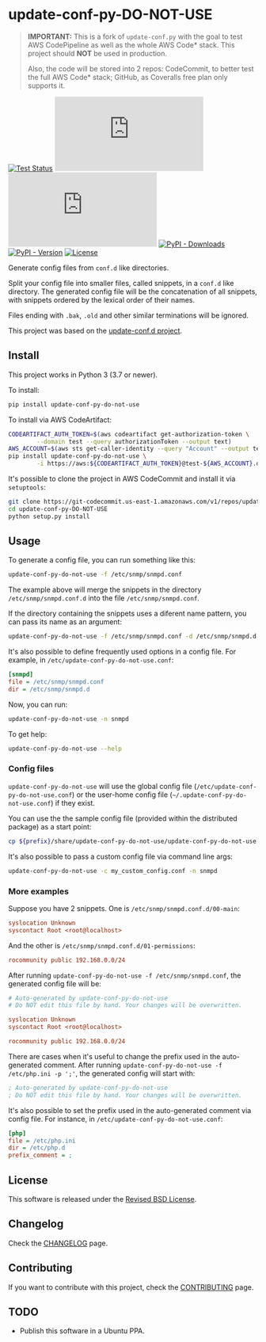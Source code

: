 update-conf-py-DO-NOT-USE
=========================

> **IMPORTANT:** This is a fork of `update-conf.py` with the goal to test AWS CodePipeline as well as the whole AWS Code\* stack. This project should **NOT** be used in production.
>
> Also, the code will be stored into 2 repos: CodeCommit, to better test the full AWS Code\* stack; GitHub, as Coveralls free plan only supports it.

[![Test Status](https://codebuild.us-east-1.amazonaws.com/badges?uuid=eyJlbmNyeXB0ZWREYXRhIjoiMUdoZmg5eXY2SCttckowR2FFUVhmcEdFUUkxd1R2Ums1Nlp5NHUvQ0ZZcnJNR1N2eUJwV3luOGxpWlIyTE5xQlpZK3BhaFJJb1h1OTZPektzRms3TDI0PSIsIml2UGFyYW1ldGVyU3BlYyI6Imx4dEt5dG5vNDB1Z0xIQjgiLCJtYXRlcmlhbFNldFNlcmlhbCI6MX0%3D&branch=master)](https://us-east-1.console.aws.amazon.com/codesuite/codebuild/projects/update-conf-py-DO-NOT-USE-tests)
[![Coverage Status](https://img.shields.io/coveralls/github/rarylson/update-conf.py?logo=coveralls)](https://coveralls.io/github/rarylson/update-conf.py?branch=master)
[![PyPI - Python](https://img.shields.io/pypi/pyversions/update-conf.py?logo=python&logoColor=white)](https://pypi.python.org/pypi/update-conf.py/)
[![PyPI - Downloads](https://img.shields.io/pypi/dm/update-conf.py.svg)](https://pypi.python.org/pypi/update-conf.py/)
[![PyPI - Version](https://img.shields.io/pypi/v/update-conf.py.svg)](https://pypi.python.org/pypi/update-conf.py/)
[![License](https://img.shields.io/pypi/l/update-conf.py.svg)](LICENSE)

Generate config files from `conf.d` like directories.

Split your config file into smaller files, called snippets, in a `conf.d` like directory. The generated config file will be the concatenation of all snippets, with snippets ordered by the lexical order of their names.

Files ending with `.bak`, `.old` and other similar terminations will be ignored.

This project was based on the [update-conf.d project](https://github.com/Atha/update-conf.d).

Install
-------

This project works in Python 3 (3.7 or newer).

To install:

```bash
pip install update-conf-py-do-not-use
```

To install via AWS CodeArtifact:

```bash
CODEARTIFACT_AUTH_TOKEN=$(aws codeartifact get-authorization-token \
        --domain test --query authorizationToken --output text)
AWS_ACCOUNT=$(aws sts get-caller-identity --query "Account" --output text)
pip install update-conf-py-do-not-use \
        -i https://aws:${CODEARTIFACT_AUTH_TOKEN}@test-${AWS_ACCOUNT}.d.codeartifact.us-east-1.amazonaws.com/pypi/pypi/simple/
```

It's possible to clone the project in AWS CodeCommit and install it via `setuptools`:

```bash
git clone https://git-codecommit.us-east-1.amazonaws.com/v1/repos/update-conf-py-DO-NOT-USE
cd update-conf-py-DO-NOT-USE
python setup.py install
```

Usage
-----

To generate a config file, you can run something like this:

```bash
update-conf-py-do-not-use -f /etc/snmp/snmpd.conf
```

The example above will merge the snippets in the directory `/etc/snmp/snmpd.conf.d` into the file `/etc/snmp/snmpd.conf`.

If the directory containing the snippets uses a diferent name pattern, you can pass its name as an argument:

```bash
update-conf-py-do-not-use -f /etc/snmp/snmpd.conf -d /etc/snmp/snmpd.d
```

It's also possible to define frequently used options in a config file. For example, in `/etc/update-conf-py-do-not-use.conf`:

```ini
[snmpd]
file = /etc/snmp/snmpd.conf
dir = /etc/snmp/snmpd.d
```

Now, you can run:

```bash
update-conf-py-do-not-use -n snmpd
```

To get help:

```bash
update-conf-py-do-not-use --help
```

### Config files

`update-conf-py-do-not-use` will use the global config file (`/etc/update-conf-py-do-not-use.conf`) or the user-home config file (`~/.update-conf-py-do-not-use.conf`) if they exist.

You can use the the sample config file (provided within the distributed package) as a start point:

```bash
cp ${prefix}/share/update-conf-py-do-not-use/update-conf-py-do-not-use.conf /etc/update-conf-py-do-not-use.conf
```

It's also possible to pass a custom config file via command line args:

```bash
update-conf-py-do-not-use -c my_custom_config.conf -n snmpd
```

### More examples

Suppose you have 2 snippets. One is `/etc/snmp/snmpd.conf.d/00-main`:

```ini
syslocation Unknown
syscontact Root <root@localhost>
```

And the other is `/etc/snmp/snmpd.conf.d/01-permissions`:

```ini
rocommunity public 192.168.0.0/24
```

After running `update-conf-py-do-not-use -f /etc/snmp/snmpd.conf`, the generated config file will be:

```ini
# Auto-generated by update-conf-py-do-not-use
# Do NOT edit this file by hand. Your changes will be overwritten.

syslocation Unknown
syscontact Root <root@localhost>

rocommunity public 192.168.0.0/24
```

There are cases when it's useful to change the prefix used in the auto-generated comment. After running `update-conf-py-do-not-use -f /etc/php.ini -p ';'`, the generated config will start with:

```ini
; Auto-generated by update-conf-py-do-not-use
; Do NOT edit this file by hand. Your changes will be overwritten.
```

It's also possible to set the prefix used in the auto-generated comment via config file. For instance, in `/etc/update-conf-py-do-not-use.conf`:

```ini
[php]
file = /etc/php.ini
dir = /etc/php.d
prefix_comment = ;
```

License
-------

This software is released under the [Revised BSD License](LICENSE).

Changelog
---------

Check the [CHANGELOG](CHANGELOG.md) page.

Contributing
------------

If you want to contribute with this project, check the [CONTRIBUTING](CONTRIBUTING.md) page.

TODO
----

- Publish this software in a Ubuntu PPA.
